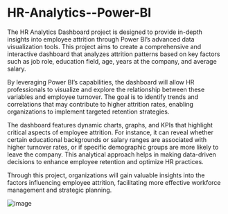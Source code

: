 # HR-Analytics--Power-BI

The HR Analytics Dashboard project is designed to provide in-depth insights into employee attrition through Power BI’s advanced data visualization tools. This project aims to create a comprehensive and interactive dashboard that analyzes attrition patterns based on key factors such as job role, education field, age, years at the company, and average salary.

By leveraging Power BI’s capabilities, the dashboard will allow HR professionals to visualize and explore the relationship between these variables and employee turnover. The goal is to identify trends and correlations that may contribute to higher attrition rates, enabling organizations to implement targeted retention strategies.

The dashboard features dynamic charts, graphs, and KPIs that highlight critical aspects of employee attrition. For instance, it can reveal whether certain educational backgrounds or salary ranges are associated with higher turnover rates, or if specific demographic groups are more likely to leave the company. This analytical approach helps in making data-driven decisions to enhance employee retention and optimize HR practices.

Through this project, organizations will gain valuable insights into the factors influencing employee attrition, facilitating more effective workforce management and strategic planning.


![image](https://github.com/user-attachments/assets/91e99243-25bc-45d7-a1b4-152c19d9cf32)

